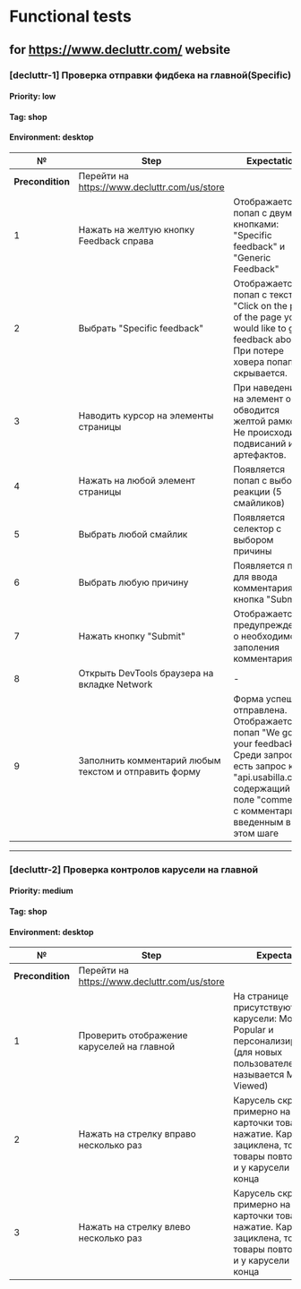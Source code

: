 # Functional tests
##	for https://www.decluttr.com/ website




### [decluttr-1] Проверка отправки фидбека на главной(Specific)
#### Priority: low
#### Tag: shop
#### Environment: desktop
№ | Step | Expectation
--|------|-------------
**Precondition** | Перейти на https://www.decluttr.com/us/store
1 | Нажать на желтую кнопку Feedback справа| Отображается попап с двумя кнопками: "Specific feedback" и "Generic Feedback"
2 | Выбрать "Specific feedback" | Отображается попап с текстом "Click on the part of the page you would like to give feedback about". При потере ховера попап скрывается.
3 | Наводить курсор на элементы страницы | При наведении на элемент он обводится желтой рамкой. Не происходит подвисаний и артефактов.
4 | Нажать на любой элемент страницы | Появляется попап с выбором реакции (5 смайликов)
5 | Выбрать любой смайлик | Появляется селектор с выбором причины
6 | Выбрать любую причину | Появляется поле для ввода комментария и кнопка "Submit"
7 | Нажать кнопку "Submit" | Отображается предупреждение о необходимости заполения комментария
8 | Открыть DevTools браузера на вкладке Network | -
9 | Заполнить комментарий любым текстом и отправить форму | Форма успешно отправлена. Отображается попап "We got your feedback". Среди запросов есть запрос к "api.usabilla.com", содержащий поле "comment" с комментарием, введенным в этом шаге

****

### [decluttr-2] Проверка контролов карусели на главной
#### Priority: medium
#### Tag: shop
#### Environment: desktop
№ | Step | Expectation
--|------|-------------
**Precondition** | Перейти на https://www.decluttr.com/us/store
1 | Проверить отображение каруселей на главной | На странице присутствуют две карусели: Most Popular и персонализированная (для новых пользователей называется Most Viewed)
2 | Нажать на стрелку вправо несколько раз | Карусель скроллится примерно на 3-3.5 карточки товара за нажатие. Карусель зациклена, то есть товары повторяются и у карусели нет конца
3 | Нажать на стрелку влево несколько раз | Карусель скроллится примерно на 3-3.5 карточки товара за нажатие. Карусель зациклена, то есть товары повторяются и у карусели нет конца

